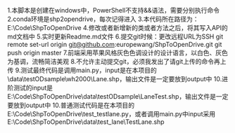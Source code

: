 1.本脚本是创建在windows中，PowerShell不支持&&语法，需要分别执行命令
2.conda环境是shp2opendrive，每次记得进入
3.本代码所在路径为：E:\Code\ShpToOpenDrive
4.修改或者新增新的类或者方法之后，将其写入API的md文档中
5.实时更新Readme.md文件
6.提交git时候：更改远程URL为SSH
git remote set-url origin git@github.com:europewang/ShpToOpenDrive.git
git push origin master
7.前端采用苹果风格灰色色调设计的设计语言，以白色、灰色为基调，流畅简洁美观
8.不允许主动提交git，必须我发出了请git上传的命令再上传
9.测试最终代码是调用main.py，input是在本项目的\data\testODsample\wh2000\Lane.shp，输出文件是一定要放到output中
10.进阶测试的input是E:\Code\ShpToOpenDrive\data\testODsample\LaneTest.shp，输出文件是一定要放到output中
10.普通测试代码是在本项目的E:\Code\ShpToOpenDrive\test_testlane.py，或者调用main.py中input采用E:\Code\ShpToOpenDrive\data\test_lane\TestLane.shp